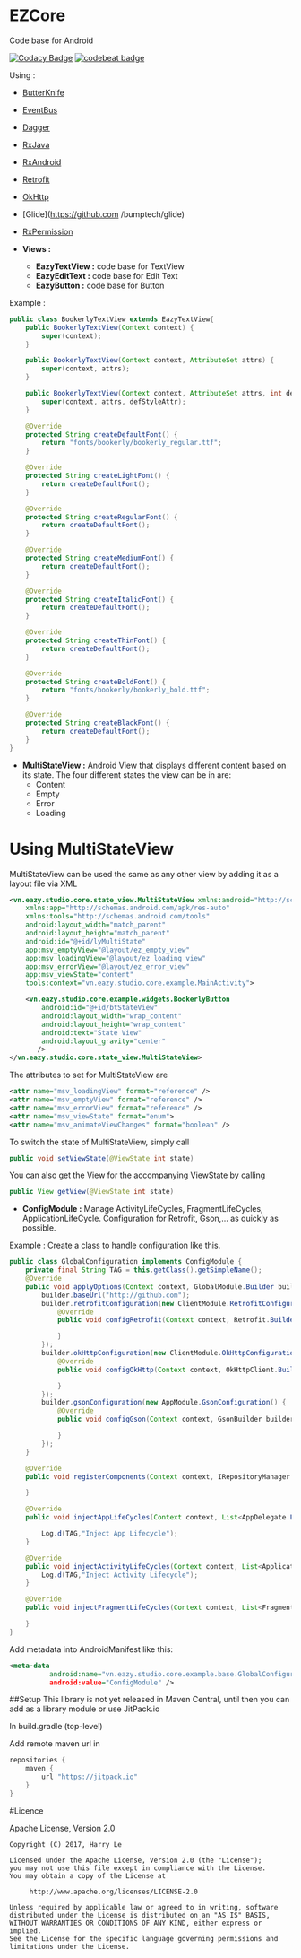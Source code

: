 # EZCore
Code base for Android

[![Codacy Badge](https://api.codacy.com/project/badge/Grade/e46a5082c247489c944efac4c26ed807)](https://www.codacy.com/app/harryle-fit/EZCore?utm_source=github.com&amp;utm_medium=referral&amp;utm_content=harrylefit/EZCore&amp;utm_campaign=Badge_Grade)
[![codebeat badge](https://codebeat.co/badges/97cba1f2-14d3-42e8-9132-d39393d259b8)](https://codebeat.co/projects/github-com-harrylefit-ezcore-master)

Using :
- [ButterKnife](https://github.com/JakeWharton/butterknife)
- [EventBus](https://github.com/greenrobot/EventBus)
- [Dagger](https://github.com/google/dagger)
- [RxJava](https://github.com/ReactiveX/RxJava)
- [RxAndroid](https://github.com/ReactiveX/RxAndroid)
- [Retrofit](https://github.com/square/retrofit)
- [OkHttp](https://github.com/square/okhttp)
- [Glide](https://github.com    /bumptech/glide)
- [RxPermission](https://github.com/tbruyelle/RxPermissions)

- **Views :**
    - **EazyTextView :** code base for TextView
    - **EazyEditText :** code base for Edit Text
    - **EazyButton :** code base for Button

Example :

```java
public class BookerlyTextView extends EazyTextView{
    public BookerlyTextView(Context context) {
        super(context);
    }

    public BookerlyTextView(Context context, AttributeSet attrs) {
        super(context, attrs);
    }

    public BookerlyTextView(Context context, AttributeSet attrs, int defStyleAttr) {
        super(context, attrs, defStyleAttr);
    }

    @Override
    protected String createDefaultFont() {
        return "fonts/bookerly/bookerly_regular.ttf";
    }

    @Override
    protected String createLightFont() {
        return createDefaultFont();
    }

    @Override
    protected String createRegularFont() {
        return createDefaultFont();
    }

    @Override
    protected String createMediumFont() {
        return createDefaultFont();
    }

    @Override
    protected String createItalicFont() {
        return createDefaultFont();
    }

    @Override
    protected String createThinFont() {
        return createDefaultFont();
    }

    @Override
    protected String createBoldFont() {
        return "fonts/bookerly/bookerly_bold.ttf";
    }

    @Override
    protected String createBlackFont() {
        return createDefaultFont();
    }
}
```
- **MultiStateView :** Android View that displays different content based on its state.
  The four different states the view can be in are:
    - Content
    - Empty
    - Error
    - Loading
    
# Using MultiStateView
MultiStateView can be used the same as any other view by adding it as a layout file via XML
```xml
<vn.eazy.studio.core.state_view.MultiStateView xmlns:android="http://schemas.android.com/apk/res/android"
    xmlns:app="http://schemas.android.com/apk/res-auto"
    xmlns:tools="http://schemas.android.com/tools"
    android:layout_width="match_parent"
    android:layout_height="match_parent"
    android:id="@+id/lyMultiState"
    app:msv_emptyView="@layout/ez_empty_view"
    app:msv_loadingView="@layout/ez_loading_view"
    app:msv_errorView="@layout/ez_error_view"
    app:msv_viewState="content"
    tools:context="vn.eazy.studio.core.example.MainActivity">

    <vn.eazy.studio.core.example.widgets.BookerlyButton
        android:id="@+id/btStateView"
        android:layout_width="wrap_content"
        android:layout_height="wrap_content"
        android:text="State View"
        android:layout_gravity="center"
       />
</vn.eazy.studio.core.state_view.MultiStateView>
```
The attributes to set for MultiStateView are
```xml
<attr name="msv_loadingView" format="reference" />
<attr name="msv_emptyView" format="reference" />
<attr name="msv_errorView" format="reference" />
<attr name="msv_viewState" format="enum">
<attr name="msv_animateViewChanges" format="boolean" />
```
To switch the state of MultiStateView, simply call
```java 
public void setViewState(@ViewState int state)
```

You can also get the View for the accompanying ViewState by calling
```java
public View getView(@ViewState int state)
```
- **ConfigModule :** Manage ActivityLifeCycles, FragmentLifeCycles, ApplicationLifeCycle. Configuration for Retrofit, Gson,... as quickly as possible.

Example : Create a class to handle configuration like this.
```java
public class GlobalConfiguration implements ConfigModule {
    private final String TAG = this.getClass().getSimpleName();
    @Override
    public void applyOptions(Context context, GlobalModule.Builder builder) {
        builder.baseUrl("http://github.com");
        builder.retrofitConfiguration(new ClientModule.RetrofitConfiguration() {
            @Override
            public void configRetrofit(Context context, Retrofit.Builder builder) {

            }
        });
        builder.okHttpConfiguration(new ClientModule.OkHttpConfiguration() {
            @Override
            public void configOkHttp(Context context, OkHttpClient.Builder builder) {

            }
        });
        builder.gsonConfiguration(new AppModule.GsonConfiguration() {
            @Override
            public void configGson(Context context, GsonBuilder builder) {

            }
        });
    }

    @Override
    public void registerComponents(Context context, IRepositoryManager repositoryManager) {

    }

    @Override
    public void injectAppLifeCycles(Context context, List<AppDelegate.LifeCycle> lifeCycles) {

        Log.d(TAG,"Inject App Lifecycle");
    }

    @Override
    public void injectActivityLifeCycles(Context context, List<Application.ActivityLifecycleCallbacks> activityLifeCycles) {
        Log.d(TAG,"Inject Activity Lifecycle");
    }

    @Override
    public void injectFragmentLifeCycles(Context context, List<FragmentManager.FragmentLifecycleCallbacks> fragmentLifecycleCallbacks) {

    }
}

```

  Add metadata into AndroidManifest like this:
  ```xml
  <meta-data
            android:name="vn.eazy.studio.core.example.base.GlobalConfiguration" // path to class
            android:value="ConfigModule" />
  ```



##Setup
This library is not yet released in Maven Central, until then you can add as a library module or use JitPack.io

In build.gradle (top-level)

Add remote maven url in

```groovy
repositories {
    maven {
        url "https://jitpack.io"
    }
}
```


#Licence

Apache License, Version 2.0


    Copyright (C) 2017, Harry Le

    Licensed under the Apache License, Version 2.0 (the "License");
    you may not use this file except in compliance with the License.
    You may obtain a copy of the License at

         http://www.apache.org/licenses/LICENSE-2.0

    Unless required by applicable law or agreed to in writing, software
    distributed under the License is distributed on an "AS IS" BASIS,
    WITHOUT WARRANTIES OR CONDITIONS OF ANY KIND, either express or implied.
    See the License for the specific language governing permissions and
    limitations under the License.

